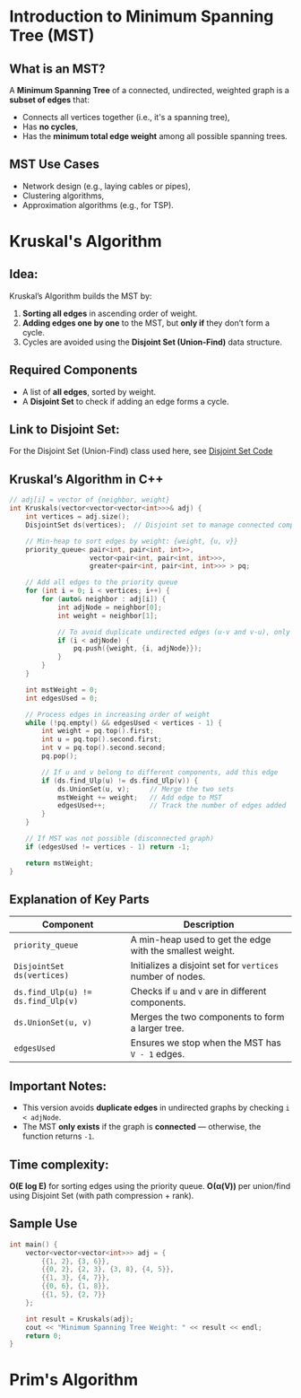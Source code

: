 # Introduction to Minimum Spanning Tree (MST)

## What is an MST?

A **Minimum Spanning Tree** of a connected, undirected, weighted graph is a **subset of edges** that:

* Connects all vertices together (i.e., it's a spanning tree),
* Has **no cycles**,
* Has the **minimum total edge weight** among all possible spanning trees.


## MST Use Cases

* Network design (e.g., laying cables or pipes),
* Clustering algorithms,
* Approximation algorithms (e.g., for TSP).


# Kruskal's Algorithm

## Idea:

Kruskal’s Algorithm builds the MST by:

1. **Sorting all edges** in ascending order of weight.
2. **Adding edges one by one** to the MST, but **only if** they don’t form a cycle.
3. Cycles are avoided using the **Disjoint Set (Union-Find)** data structure.


## Required Components

* A list of **all edges**, sorted by weight.
* A **Disjoint Set** to check if adding an edge forms a cycle.


## Link to Disjoint Set:

For the Disjoint Set (Union-Find) class used here, see [Disjoint Set Code](https://docswrite.vercel.app/docs/DSA/Algorithms/Disjoint-Set.md#DSA/Algorithms/Disjoint-Set.md-heading-11)


## Kruskal’s Algorithm in C++

```cpp
// adj[i] = vector of {neighbor, weight}
int Kruskals(vector<vector<vector<int>>>& adj) {
    int vertices = adj.size();
    DisjointSet ds(vertices);  // Disjoint set to manage connected components

    // Min-heap to sort edges by weight: {weight, {u, v}}
    priority_queue< pair<int, pair<int, int>>, 
                    vector<pair<int, pair<int, int>>>,
                    greater<pair<int, pair<int, int>>> > pq;

    // Add all edges to the priority queue
    for (int i = 0; i < vertices; i++) {
        for (auto& neighbor : adj[i]) {
            int adjNode = neighbor[0];
            int weight = neighbor[1];

            // To avoid duplicate undirected edges (u-v and v-u), only add if u < v
            if (i < adjNode) {
                pq.push({weight, {i, adjNode}});
            }
        }
    }

    int mstWeight = 0;
    int edgesUsed = 0;

    // Process edges in increasing order of weight
    while (!pq.empty() && edgesUsed < vertices - 1) {
        int weight = pq.top().first;
        int u = pq.top().second.first;
        int v = pq.top().second.second;
        pq.pop();

        // If u and v belong to different components, add this edge
        if (ds.find_Ulp(u) != ds.find_Ulp(v)) {
            ds.UnionSet(u, v);     // Merge the two sets
            mstWeight += weight;   // Add edge to MST
            edgesUsed++;           // Track the number of edges added
        }
    }

    // If MST was not possible (disconnected graph)
    if (edgesUsed != vertices - 1) return -1;

    return mstWeight;
}
```


## Explanation of Key Parts

| Component                          | Description                                                |
| ---------------------------------- | ---------------------------------------------------------- |
| `priority_queue`                   | A min-heap used to get the edge with the smallest weight.  |
| `DisjointSet ds(vertices)`         | Initializes a disjoint set for `vertices` number of nodes. |
| `ds.find_Ulp(u) != ds.find_Ulp(v)` | Checks if `u` and `v` are in different components.         |
| `ds.UnionSet(u, v)`                | Merges the two components to form a larger tree.           |
| `edgesUsed`                        | Ensures we stop when the MST has `V - 1` edges.            |


## Important Notes:

* This version avoids **duplicate edges** in undirected graphs by checking `i < adjNode`.
* The MST **only exists** if the graph is **connected** — otherwise, the function returns `-1`.

## Time complexity:
  **O(E log E)** for sorting edges using the priority queue.
  **O(α(V))** per union/find using Disjoint Set (with path compression + rank).


## Sample Use

```cpp
int main() {
    vector<vector<vector<int>>> adj = {
        {{1, 2}, {3, 6}},
        {{0, 2}, {2, 3}, {3, 8}, {4, 5}},
        {{1, 3}, {4, 7}},
        {{0, 6}, {1, 8}},
        {{1, 5}, {2, 7}}
    };

    int result = Kruskals(adj);
    cout << "Minimum Spanning Tree Weight: " << result << endl;
    return 0;
}
```

# Prim's Algorithm

